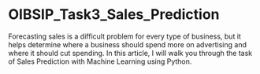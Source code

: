 # OIBSIP_Task3_Sales_Prediction
Forecasting sales is a difficult problem for every type of business, but it helps determine where a business should spend more on advertising and where it should cut spending. In this article, I will walk you through the task of Sales Prediction with Machine Learning using Python.
